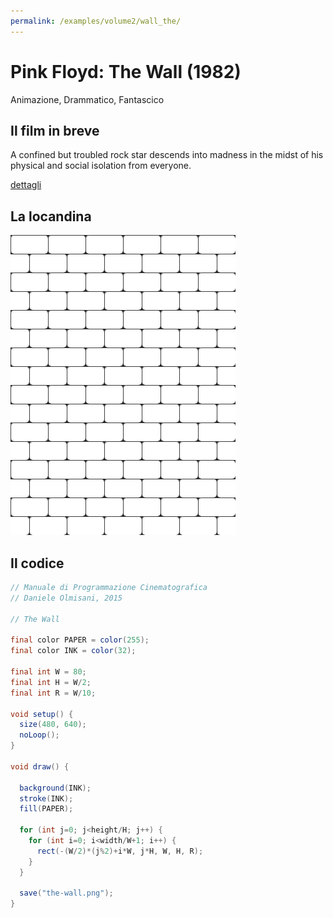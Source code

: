 ```yaml
---
permalink: /examples/volume2/wall_the/
---
```

# Pink Floyd: The Wall (1982)

Animazione, Drammatico, Fantascico

## Il film in breve
A confined but troubled rock star descends into madness in the midst of his physical and social isolation from everyone.

[dettagli](https://www.imdb.com/title/tt0084503/)

## La locandina
<img src="the-wall.png"  width="360px" title="Pink Floyd: The Wall">


## Il codice
```java
// Manuale di Programmazione Cinematografica
// Daniele Olmisani, 2015

// The Wall

final color PAPER = color(255);
final color INK = color(32);

final int W = 80;
final int H = W/2;
final int R = W/10;

void setup() {
  size(480, 640);
  noLoop();
}

void draw() {
  
  background(INK);
  stroke(INK);
  fill(PAPER);
  
  for (int j=0; j<height/H; j++) {
    for (int i=0; i<width/W+1; i++) {
      rect(-(W/2)*(j%2)+i*W, j*H, W, H, R);
    }
  }
  
  save("the-wall.png");
}
```
